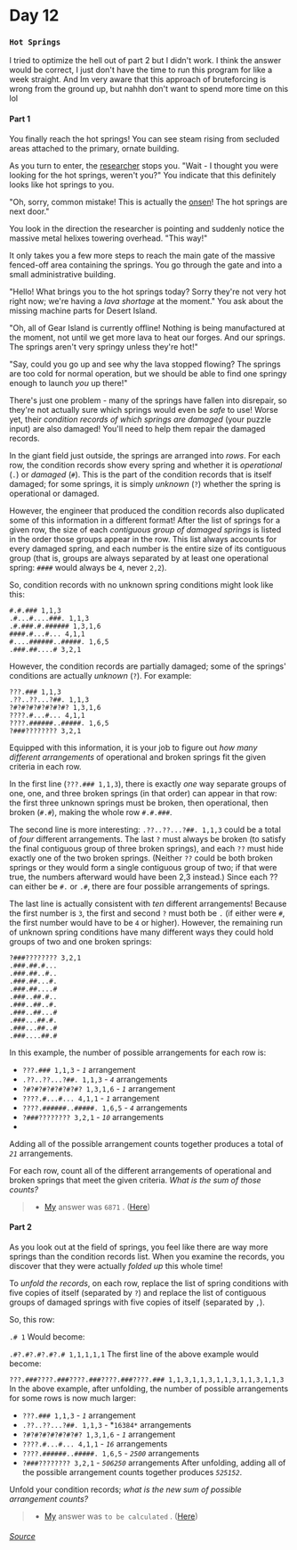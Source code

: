 
# Day 12
### `Hot Springs`


I tried to optimize the hell out of part 2 but I didn't work. I think the answer would be correct, I just don't have the time to run this program for like a week straight. And Im very aware that this approach of bruteforcing is wrong from the ground up, but nahhh don't want to spend more time on this lol

#### Part 1

You finally reach the hot springs! You can see steam rising from secluded areas attached to the primary, ornate building.

As you turn to enter, the [researcher](https://adventofcode.com/2023/day/11) stops you. "Wait - I thought you were looking for the hot springs, weren't you?" You indicate that this definitely looks like hot springs to you.

"Oh, sorry, common mistake! This is actually the [onsen](https://en.wikipedia.org/wiki/Onsen)! The hot springs are next door."

You look in the direction the researcher is pointing and suddenly notice the massive metal helixes towering overhead. "This way!"

It only takes you a few more steps to reach the main gate of the massive fenced-off area containing the springs. You go through the gate and into a small administrative building.

"Hello! What brings you to the hot springs today? Sorry they're not very hot right now; we're having a *lava shortage* at the moment." You ask about the missing machine parts for Desert Island.

"Oh, all of Gear Island is currently offline! Nothing is being manufactured at the moment, not until we get more lava to heat our forges. And our springs. The springs aren't very springy unless they're hot!"

"Say, could you go up and see why the lava stopped flowing? The springs are too cold for normal operation, but we should be able to find one springy enough to launch *you* up there!"

There's just one problem - many of the springs have fallen into disrepair, so they're not actually sure which springs would even be *safe* to use! Worse yet, their *condition records of which springs are damaged* (your puzzle input) are also damaged! You'll need to help them repair the damaged records.

In the giant field just outside, the springs are arranged into *rows*. For each row, the condition records show every spring and whether it is *operational* (`.`) or *damaged* (`#`). This is the part of the condition records that is itself damaged; for some springs, it is simply *unknown* (`?`) whether the spring is operational or damaged.

However, the engineer that produced the condition records also duplicated some of this information in a different format! After the list of springs for a given row, the size of each *contiguous group of damaged springs* is listed in the order those groups appear in the row. This list always accounts for every damaged spring, and each number is the entire size of its contiguous group (that is, groups are always separated by at least one operational spring: `####` would always be `4`, never `2,2`).

So, condition records with no unknown spring conditions might look like this:

```
#.#.### 1,1,3
.#...#....###. 1,1,3
.#.###.#.###### 1,3,1,6
####.#...#... 4,1,1
#....######..#####. 1,6,5
.###.##....# 3,2,1
```

However, the condition records are partially damaged; some of the springs' conditions are actually *unknown* (`?`). For example:

```
???.### 1,1,3
.??..??...?##. 1,1,3
?#?#?#?#?#?#?#? 1,3,1,6
????.#...#... 4,1,1
????.######..#####. 1,6,5
?###???????? 3,2,1
```

Equipped with this information, it is your job to figure out *how many different arrangements* of operational and broken springs fit the given criteria in each row.

In the first line (`???.### 1,1,3`), there is exactly *one* way separate groups of one, one, and three broken springs (in that order) can appear in that row: the first three unknown springs must be broken, then operational, then broken (`#.#`), making the whole row `#.#.###`.

The second line is more interesting: `.??..??...?##. 1,1,3` could be a total of *four* different arrangements. The last `?` must always be broken (to satisfy the final contiguous group of three broken springs), and each `??` must hide exactly one of the two broken springs. (Neither `??` could be both broken springs or they would form a single contiguous group of two; if that were true, the numbers afterward would have been 2,3 instead.) Since each ?? can either be `#.` or `.#`, there are four possible arrangements of springs.

The last line is actually consistent with *ten* different arrangements! Because the first number is `3`, the first and second `?` must both be `.` (if either were `#`, the first number would have to be `4` or higher). However, the remaining run of unknown spring conditions have many different ways they could hold groups of two and one broken springs:

```
?###???????? 3,2,1
.###.##.#...
.###.##..#..
.###.##...#.
.###.##....#
.###..##.#..
.###..##..#.
.###..##...#
.###...##.#.
.###...##..#
.###....##.#
```

In this example, the number of possible arrangements for each row is:

- `???.### 1,1,3` - *`1`* arrangement
- `.??..??...?##. 1,1,3` - *`4`* arrangements
- `?#?#?#?#?#?#?#? 1,3,1,6` - *`1`* arrangement
- `????.#...#... 4,1,1` - *`1`* arrangement
- `????.######..#####. 1,6,5` - *`4`* arrangements
- `?###???????? 3,2,1` - *`10`* arrangements
- 
Adding all of the possible arrangement counts together produces a total of *`21`* arrangements.

For each row, count all of the different arrangements of operational and broken springs that meet the given criteria. *What is the sum of those counts?*

> - [My](https://github.com/flloschy) answer was `6871` . ([Here](https://github.com/flloschy/AdventOfCode/blob/main/2023/Day12/a.py))

#### Part 2

As you look out at the field of springs, you feel like there are way more springs than the condition records list. When you examine the records, you discover that they were actually *folded up* this whole time!

To *unfold the records*, on each row, replace the list of spring conditions with five copies of itself (separated by `?`) and replace the list of contiguous groups of damaged springs with five copies of itself (separated by `,`).

So, this row:

`.# 1`
Would become:

`.#?.#?.#?.#?.# 1,1,1,1,1`
The first line of the above example would become:

`???.###????.###????.###????.###????.### 1,1,3,1,1,3,1,1,3,1,1,3,1,1,3`
In the above example, after unfolding, the number of possible arrangements for some rows is now much larger:

- `???.### 1,1,3` - *`1`* arrangement
- `.??..??...?##. 1,1,3` - *`16384*` arrangements
- `?#?#?#?#?#?#?#? 1,3,1,6` - *`1`* arrangement
- `????.#...#... 4,1,1` - *`16`* arrangements
- `????.######..#####. 1,6,5` - *`2500`* arrangements
- `?###???????? 3,2,1` - *`506250`* arrangements
After unfolding, adding all of the possible arrangement counts together produces *`525152`*.

Unfold your condition records; *what is the new sum of possible arrangement counts?*

> - [My](https://github.com/flloschy) answer was `to be calculated` . ([Here](https://github.com/flloschy/AdventOfCode/blob/main/2023/Day12/b.py))

###### [Source](https://adventofcode.com/2023/day/12)
